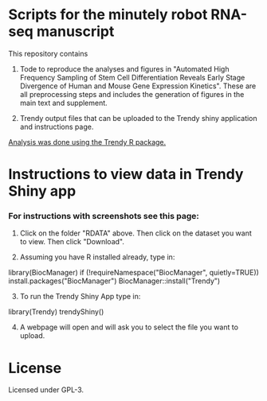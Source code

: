 # Scripts for the minutely robot RNA-seq manuscript


This repository contains 

1. Tode to reproduce the analyses and figures in "Automated High Frequency Sampling of Stem Cell Differentiation Reveals Early Stage Divergence of Human and Mouse Gene Expression Kinetics". These are all preprocessing steps and includes the generation of figures in the main text and supplement. 

2. Trendy output files that can be uploaded to the Trendy shiny application and instructions page.

[Analysis was done using the Trendy R package.](https://github.com/rhondabacher/Trendy)


# Instructions to view data in Trendy Shiny app

### For instructions with screenshots see this page: 


1. Click on the folder "RDATA" above. Then click on the dataset you want to view. Then click "Download".

2. Assuming you have R installed already, type in:

library(BiocManager)
if (!requireNamespace("BiocManager", quietly=TRUE)) install.packages("BiocManager")
BiocManager::install("Trendy")

3. To run the Trendy Shiny App type in:

library(Trendy)
trendyShiny()

4. A webpage will open and will ask you to select the file you want to upload. 



# License

Licensed under GPL-3.
